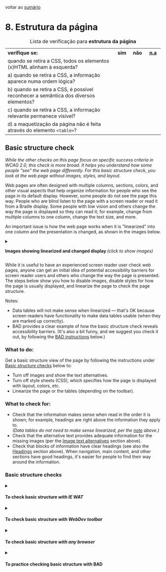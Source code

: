 voltar ao [sumário](README.md)
# 8. Estrutura da página

<table>
<caption>Lista de verificação para <strong>estrutura da página</strong></caption>
 <tr>
  <th style="width:70%; text-align:left;">verifique se:</th>
  <th style="width:10%">sim</th>
  <th style="width:10%">não</th>
  <th style="width:10%"><abbr title="não aplicável">n.a</abbr></th>
 </tr>
 <tr>
  <td>quando se retira a CSS, todos os elementos (x)HTML alinham à esquerda?</td>
  <td></td>
  <td></td>
  <td></td>
 </tr>
 <tr>
  <td>a) quando se retira a CSS, a informação aparece numa ordem lógica?</td>
  <td></td>
  <td></td>
  <td></td>
 </tr>
 <tr>
  <td>b) quando se retira a CSS, é possível reconhecer a semântica dos diversos elementos?</td>
  <td></td>
  <td></td>
  <td></td>
 </tr>
 <tr>
  <td>c) quando se retira a CSS, a informação relevante permanece visível?</td>
  <td></td>
  <td></td>
  <td></td>
 </tr>
 <tr>
  <td>d) a maquetização da página não é feita através do elemento <code>&lt;table&gt;</code>?</td>
  <td></td>
  <td></td>
  <td></td>
 </tr>
</table>

<h2 id="structure">Basic structure check</h2>
<p><em>While the other checks on this page focus on specific success criteria in WCAG 2.0, this check is more broad. It helps you understand how some people &quot;see&quot; the web page differently. For this basic structure check, you look at the web page without images, styles, and layout.</em></p>
<p>Web pages are often designed with multiple columns, sections, colors, and other visual  aspects that help organize information for people who see the page in its default display. However, some people do not see the page this way. People who are blind listen to the page with a screen reader or read it from a Braille display. Some people  with low vision and others change the way the page is displayed so they can read it; for example, change from multiple columns to one column, change the text size, and more.</p>
<p>An important issue is how the web page works when it is &quot;linearized&quot; into one column and the presentation is changed, as shown in the images below.</p>
<details><summary>
    <p id="limgs"><strong>Images showing linearized and changed display </strong><em>(click to show images)</em></p>
  </summary>
  <div>
    <p>The images below illustrate how a web page is displayed in 3 columns by default and how it can be changed.</p>
    <p class="listintro">Figure A shows the default display of three columns, with the navigation at the left.</p>
    <figure class="shrink-wrap">
    <div class="figcontent"><img src="/WAI/content-images/preliminary/lin-start.png" alt="" width="363" height="150" /></div>
    <figcaption class="figcaption">Figure A.</figcaption>
  </figure>
    <p>Figure B shows the page linearized into one column, with the navigation at the top. Figure C shows the page  linearized, with the navigation at the bottom. The order of the sections (e.g., navigation at top or bottom or elsewhere) depends on how the web page is developed &mdash; the user usually cannot control the order.</p>
    <div class="multifigs">
    <figure class="shrink-wrap">
      <div class="figcontent"><img src="/WAI/content-images/preliminary/lin-lin.png" alt="" width="359" height="278" /></div>
      <figcaption class="figcaption">Figure B.</figcaption>
    </figure>
    <figure class="shrink-wrap">
      <div class="figcontent"><img src="/WAI/content-images/preliminary/lin-awk.png" alt="" width="359" height="278" /></div>
      <figcaption class="figcaption">Figure C.</figcaption>
    </figure>
  </div>
    <p>Figure D shows the page linearized and with styles turned off. When you follow the <a href="#bschecks">Basic structure checks steps below</a>, your page will look like something like this:</p>
    <figure class="shrink-wrap">
    <div class="figcontent"><img src="/WAI/content-images/preliminary/lin-plain.png" alt="" width="359" height="266" /></div>
    <figcaption class="figcaption">Figure D.</figcaption>
  </figure>
    <p>Figure E shows the page changed by a person with low vision to make it more readable, for example, the main text is big, the footer text is very small, and the headings are a different color.</p>
    <figure class="shrink-wrap">
    <div class="figcontent"><img src="/WAI/content-images/preliminary/lin-lv.png" alt="" width="359" height="429" /></div>
    <figcaption class="figcaption">Figure E.</figcaption>
  </figure>
    <hr />

  </div>
</details>
<p>While it is useful to have an experienced screen reader user check web pages, anyone can get an initial idea of  potential accessibility barriers for screen reader users and others who change the way the page is presented. The steps below show you how to disable images, disable styles for how the page is usually displayed, and linearize the page to check the page structure.</p>
<p id="dtnote">Notes:</p>
<ul>
  <li>Data tables will not make sense when linearized &mdash; that's OK because  screen readers have functionality to make data tables usable (when they are marked up correctly).</li>
  <li>BAD provides a clear example of how the basic structure check reveals accessibility barriers. (It's also a bit funny, and we suggest you check it out, by following the <a href="#plainBAD">BAD instructions</a> below.)</li>
</ul>
<h3>What to do:</h3>
<p class="listintro">Get a basic structure view of the page by following the instructions under <a href="#structure">Basic structure checks</a> below to: </p>
<ul>
  <li> Turn off images and show the text alternatives.</li>
  <li>Turn off style sheets (CSS), which specifies how the page is displayed with layout, colors, etc.</li>
  <li>Linearize the page or the tables (depending on the toolbar).</li>
</ul>
<h3>What to check for:</h3>
<ul>
  <li>Check that the information makes sense when read in the order it is shown; for example, headings are right above the information they apply to.<br />
    <em>(Data tables do not need to make sense linearized, per the <a href="#dtnote">note</a> above.)</em></li>
  <li>Check that the alternative text provides adequate information for the missing images (per the <a href="#images">Image text alternatives</a> section above).</li>
  <li>Check that blocks of information have clear headings (see also the <a href="#headings">Headings</a> section above). When navigation, main content, and other sections have  good headings, it's easier for people to find their way around the information.</li>
</ul>
<h3 id="bschecks">Basic structure checks</h3>
<details><summary>
    <h4>To check basic structure <em>with IE WAT</em></h4>
  </summary>
  <div>
    <ol>
    <li> Open the web page you are checking.</li>
    <li>In the toolbar, select &quot;Images&quot;, then &quot;Remove Images&quot;.<br />
      Or, with the keyboard: Ctrl+Alt+4, then arrow down to &quot;Remove Images&quot;.</li>
    <li> In the toolbar, select &quot;CSS&quot;, then &quot;Disable CSS&quot;.<br />
      Or, with the keyboard: Ctrl+Alt+3, then arrow down to &quot;Disable CSS&quot;.</li>
    <li>In the toolbar, select &quot;Tables&quot;, then &quot;Linearize&quot;.<br />
      Or, with the keyboard: Ctrl+Alt+7, then arrow down to  &quot;Linearize&quot;.</li>
  </ol>
  </div>
</details>
<details><summary>
    <h4>To check  basic structure <em>with WebDev toolbar</em></h4>
  </summary>
  <div>
    <ol>
    <li> Open the web page you are checking.</li>
    <li> In the toolbar, select &quot;Images&quot;, then &quot;Disable Images&quot;, then &quot;Disable All Images&quot;.<br />
      Or, with the keyboard: Alt+T, W (to Web Developer Extension), I, D, D.</li>
    <li> In the toolbar, select &quot;CSS&quot;, then &quot;Disable Styles&quot;, then &quot;Disable All Styles&quot;.<br />
      Or, with the keyboard: Alt+T, W (to Web Developer Extension), S, D, D.</li>
    <li>In the toolbar, select &quot;Miscellaneous&quot;, then &quot;Linearize Page&quot;.<br />
      Or, with the keyboard: Alt+T, W (to Web Developer Extension), M, I.<br />
    </li>
  </ol>
  </div>
</details>
<details><summary>
    <h4>To check  basic structure <em>with any browser</em></h4>
  </summary>
  <div>
    <p class="listintro">Most browsers provide the option to turn off images and disable CSS from the menus. For example:</p>
    <ul>
    <li>In Opera:
      <ul>
        <li>View &gt; Images &gt; Show Images<br />
          or, Alt+V, I, S</li>
        <li>View &gt; Style &gt; User Mode<br />
          or, Alt+V, S, U<br />
        </li>
      </ul>
    </li>
    <li>In Safari:
      <ul>
        <li>If the Develop menu is not shown in the menu bar, turn it on:
          <ul>
            <li>In Safari preferences, click Advanced.</li>
            <li>Select the &quot;Show Develop menu in menu bar&quot; checkbox.</li>
          </ul>
        </li>
        <li>Develop &gt; Disable Images<br />
          or, Ctrl+F2, D, down arrow to Disable Images</li>
        <li>Develop &gt; Disable Styles<br />
          or, Ctrl+F2, D, down arrow to Disable Styles</li>
      </ul>
    </li>
  </ul>
  </div>
</details>
<details><summary>
    <h4 id="plainBAD">To practice checking  basic structure with BAD</h4>
  </summary>
  <div>
    <ol>
    <li>First use the Accessible Home Page <code><a href="https://www.w3.org/WAI/demos/bad/after/home">www.w3.org/WAI/demos/bad/after/home</a></code> with one of the checks above to turn off images, disable CSS, and linearize.<br />
      Skim down and notice that under &quot;Welcome to CityLights&quot; there are 3 article headlines with summary text under each headline.</li>
    <li>Next use the Inaccessible Home Page <code><a href="https://www.w3.org/WAI/demos/bad/before/home">www.w3.org/WAI/demos/bad/before/home</a></code> with one of the checks above to turn off images, disable CSS, and linearize.
      <ul>
        <li>Skim down to find &quot;Welcome to CityLights&quot;. Notice that it's much harder to find. That's because it's not <a href="#markup" class="termref">marked up</a> as a <a href="#headings">heading, per above</a>.</li>
        <li>Notice that the 3 article headings are together and the article text is together. (For fun, read the article text together.)</li>
      </ul>
    </li>
    <li>To check a form, use the Inaccessible Survey Page <a href="https://www.w3.org/WAI/demos/bad/before/survey"><code>www.w3.org/WAI/demos/bad/before/survey</code></a> (This example is easier to see with IE WAT.) Look at how the radio buttons are laid out. Then linearize.<br />
      Notice that that radio button labels are not with the buttons. (This is because the page uses layout tables incorrectly.)</li>
  </ol>
  </div>
</details>
